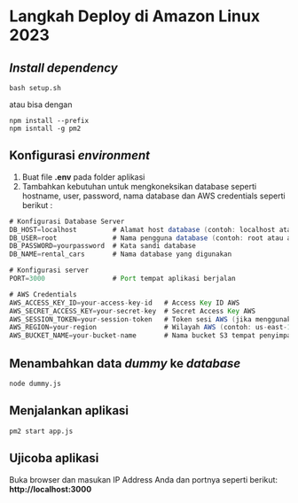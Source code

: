 # Langkah Deploy di Amazon Linux 2023
## *Install dependency*
```
bash setup.sh
```
atau bisa dengan 
```
npm install --prefix
npm isntall -g pm2
```
## Konfigurasi *environment*
1. Buat file **.env** pada folder aplikasi
2. Tambahkan kebutuhan untuk mengkoneksikan database seperti hostname, user, password, nama database dan AWS credentials seperti berikut :
```java
# Konfigurasi Database Server
DB_HOST=localhost         # Alamat host database (contoh: localhost atau IP server atau DNS)
DB_USER=root              # Nama pengguna database (contoh: root atau admin)
DB_PASSWORD=yourpassword  # Kata sandi database
DB_NAME=rental_cars       # Nama database yang digunakan

# Konfigurasi server
PORT=3000                 # Port tempat aplikasi berjalan

# AWS Credentials
AWS_ACCESS_KEY_ID=your-access-key-id   # Access Key ID AWS
AWS_SECRET_ACCESS_KEY=your-secret-key  # Secret Access Key AWS
AWS_SESSION_TOKEN=your-session-token   # Token sesi AWS (jika menggunakan kredensial sementara)
AWS_REGION=your-region                 # Wilayah AWS (contoh: us-east-1, us-west-2)
AWS_BUCKET_NAME=your-bucket-name       # Nama bucket S3 tempat penyimpanan backup
```
## Menambahkan data *dummy* ke *database*
```
node dummy.js
```
## Menjalankan aplikasi 
```
pm2 start app.js
```
## Ujicoba aplikasi
Buka browser dan masukan IP Address Anda dan portnya seperti berikut: **http://localhost:3000**
